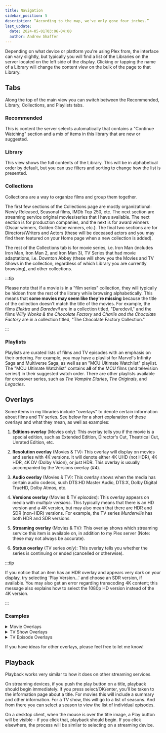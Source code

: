 ```yaml
---
title: Navigation
sidebar_position: 5
description: “According to the map, we've only gone four inches.”
last_update:
  date: 2024-05-01T03:06-04:00
  author: Andrew Shaffer
---
```


Depending on what device or platform you're using Plex from, the interface can vary slightly, but typically you will find a list of the Libraries on the server located on the left side of the display. Clicking or tapping the name of a Library will change the content view on the bulk of the page to that Library.

## Tabs

Along the top of the main view you can switch between the Recommended, Library, Collections, and Playlists tabs.

### Recommended

This is content the server selects automatically that contains a "Continue Watching" section and a mix of items in this library that are new or suggested.

### Library

This view shows the full contents of the Library. This will be in alphabetical order by default, but you can use filters and sorting to change how the list is presented.

### Collections

Collections are a way to organize films and group them together.

The first few sections of the Collections page are mostly organizational: Newly Released, Seasonal films, IMDb Top 250, etc. The next section are streaming service original movies/series that I have available. The next section is for production companies, and the next is for award winners (Oscar winners, Golden Globe winners, etc.). The final two sections are for Directors/Writers and Actors (these will be deceased actors and you may find them featured on your Home page when a new collection is added).

The rest of the Collections tab is for movie series, i.e. Iron Man (includes Iron Man, Iron Man 2, and Iron Man 3), TV Series that had movie adaptations, i.e. Downton Abbey (these will show you the Movies and TV Shows in the collection, regardless of which Library you are currently browsing), and other collections.

:::tip

Please note that if a movie is in a "film series" collection, they will typically be hidden from the rest of the library while browsing alphabetically. This means that **some movies may seem like they're missing** because the title of the collection doesn't match the title of the movies. For example, the films *Elektra* and *Daredevil* are in a collection titled, "Daredevil," and the films *Willy Wonka & the Chocolate Factory* and *Charlie and the Chocolate Factory* are in a collection titled, "The Chocolate Factory Collection."

:::

### Playlists

Playlists are curated lists of films and TV episodes with an emphasis on their ordering. For example, you may have a playlist for Marvel's Infinity Saga and Multiverse Saga, as well as an "MCU Ultimate Watchlist" playlist. The "MCU Ultimate Watchlist" contains **all** of the MCU films (and television series!) in their suggested watch order. There are other playlists available for crossover series, such as *The Vampire Diaries*, *The Originals*, and *Legacies*.

## Overlays

Some items in my libraries include "overlays" to denote certain information about films and TV series. See below for a short explanation of these overlays and what they mean, as well as examples:

1. **Editions overlay** (Movies only): This overlay tells you if the movie is a special edition, such as Extended Edition, Director's Cut, Theatrical Cut, Unrated Edition, etc.

2. **Resolution overlay** (Movies & TV): This overlay will display on movies and series with 4K versions. It will denote either 4K UHD (not HDR), 4K HDR, 4K DV (Dolby Vision), or just HDR. This overlay is usually accompanied by the Versions overlay (#4).

3. **Audio overlay** (Movies & TV): This overlay shows when the media has certain audio codecs, such DTS:HD Master Audio, DTS:X, Dolby Digital TrueHD, Dolby Atmos, etc.

4. **Versions overlay** (Movies & TV *episodes*): This overlay appears on media with *multiple versions*. This typically means that there is an HD version and a 4K version, but may also mean that there are HDR and SDR (non-HDR) versions. For example, the TV series *Murderville* has both HDR and SDR versions.

5. **Streaming overlay** (Movies & TV): This overlay shows which streaming service this item is available on, in addition to my Plex server (Note: these may not always be accurate).

6. **Status overlay** (TV series *only*): This overlay tells you whether the series is continuing or ended (cancelled or otherwise).

:::tip

If you notice that an item has an HDR overlay and appears very dark on your display, try selecting 'Play Version...' and choose an SDR version, if available. You may also get an error regarding transcoding 4K content; this message also explains how to select the 1080p HD version instead of the 4K version.

:::

### Examples

<details>
  <summary>Movie Overlays</summary>
  <div>
    <details>
      <summary>
        Example 1
      </summary>
      <div>![Movie Overlays 1](./img/overlays-1.png#center)</div>
    </details>
    <details>
      <summary>
        Example 2
      </summary>
      <div>![Movie Overlays 2](./img/overlays-2.png#center)</div>
    </details>
  </div>
</details>
<details>
  <summary>TV Show Overlays</summary>
  <div>
    ![TV Overlays](./img/overlays-3.png#center)
  </div>
</details>
<details>
  <summary>TV Episode Overlays</summary>
  <div>
    ![Episode Overlays](./img/overlays-4.png#center)
  </div>
</details>

If you have ideas for other overlays, please feel free to let me know!

## Playback

Playback works very similar to how it does on other streaming services.

On streaming devices, if you push the play button on a title, playback should begin immediately. If you press select/OK/enter, you'll be taken to the information page about a title. For movies this will include a summary and other information. For a TV show, this will go to a list of seasons. And from there you can select a season to view the list of individual episodes.

On a desktop client, when the mouse is over the title image, a Play button will be visible - if you click that, playback should begin. If you click elsewhere, the process will be similar to selecting on a streaming device.
